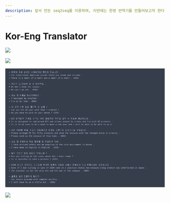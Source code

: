 ```yaml
---
description: 앞서 만든 seq2seq를 이용하여, 이번에는 한영 번역기를 만들어보고자 한다.
---
```


# Kor-Eng Translator

![](<../.gitbook/assets/KakaoTalk\_20210902\_021833999 (1).png>)

![](../.gitbook/assets/KakaoTalk\_20210902\_021835583.png)

![](<../.gitbook/assets/image (69).png>)

![](../.gitbook/assets/KakaoTalk\_20210902\_021837177.png)

